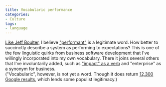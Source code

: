 ```yaml
---
title: Vocabularic performance
categories:
- Culture
tags:
- language
---
```


[Like Jeff Boulter][1], I believe ["performant"][2] is a legitimate word.  How better to succinctly describe a system as performing to expectations?  This is one of the few linguistic quirks from business software development that I've willingly incorporated into my own vocabulary.  There it joins several others that I've involuntarily added, such as ["impact" as a verb][3] and "enterprise" as a synonym for business.  
("Vocabularic", however, is not yet a word.  Though it does return [12,300 Google results][4], which lends some populist legitimacy.)

   [1]: http://boulter.com/blog/2004/08/19/performant-is-not-a-word/
   [2]: http://www.wordwebonline.com/en/PERFORMANT
   [3]: http://www.bartleby.com/64/C003/0165.html
   [4]: http://www.google.com/search?q=Vocabularic

